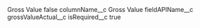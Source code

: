 <?xml version="1.0" encoding="UTF-8"?>
<CustomMetadata xmlns="http://soap.sforce.com/2006/04/metadata" xmlns:xsi="http://www.w3.org/2001/XMLSchema-instance" xmlns:xsd="http://www.w3.org/2001/XMLSchema">
    <label>Gross Value</label>
    <protected>false</protected>
    <values>
        <field>columnName__c</field>
        <value xsi:type="xsd:string">Gross Value</value>
    </values>
    <values>
        <field>fieldAPIName__c</field>
        <value xsi:type="xsd:string">grossValueActual__c</value>
    </values>
    <values>
        <field>isRequired__c</field>
        <value xsi:type="xsd:boolean">true</value>
    </values>
</CustomMetadata>
